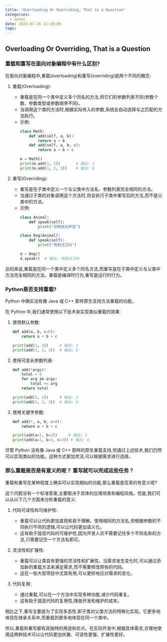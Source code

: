 ```yaml
---
title: 'Overloading Or Overriding, That is a Question'
categories:
  - notes
date: 2024-07-16 11:20:09
tags:
---
```

## Overloading Or Overriding, That is a Question

### 重载和重写在面向对象编程中有什么区别?

在面向对象编程中,重载(overloading)和重写(overriding)是两个不同的概念:

1. 重载(Overloading):
   - 重载是在同一个类中定义多个同名的方法,但它们的参数列表不同(参数个数、参数类型或参数顺序不同)。
   - 当调用这个类的方法时,根据实际传入的参数,系统会自动选择与之匹配的方法执行。
   - 示例:
     ```python
     class Math:
         def add(self, a, b):
             return a + b
         def add(self, a, b, c):
             return a + b + c

     m = Math()
     print(m.add(1, 2))       # 输出: 3
     print(m.add(1, 2, 3))    # 输出: 6
     ```

2. 重写(Overriding):
   - 重写是在子类中定义一个与父类中方法名、参数列表完全相同的方法。
   - 当通过子类的对象调用这个方法时,将会执行子类中重写后的方法,而不是父类中的方法。
   - 示例:
     ```python
     class Animal:
         def speak(self):
             print("动物发出声音")

     class Dog(Animal):
         def speak(self):
             print("狗狗汪汪叫")

     d = Dog()
     d.speak()  # 输出: 狗狗汪汪叫
     ```

总的来说,重载是在同一个类中定义多个同名方法,而重写是在子类中定义与父类中方法完全相同的方法。重载是编译时行为,重写是运行时行为。

### Python是否支持重载?
Python 中确实没有像 Java 或 C++ 那样原生支持方法重载的功能。

在 Python 中,我们通常使用以下技术来实现类似重载的效果:

1. 使用默认参数:
   ```python
   def add(a, b, c=0):
       return a + b + c

   print(add(1, 2))     # 输出: 3
   print(add(1, 2, 3))  # 输出: 6
   ```

2. 使用可变长参数列表:
   ```python
   def add(*args):
       total = 0
       for arg in args:
           total += arg
       return total

   print(add(1, 2))     # 输出: 3
   print(add(1, 2, 3))  # 输出: 6
   ```

3. 使用关键字参数:
   ```python
   def add(*, a, b, c=0):
       return a + b + c

   print(add(a=1, b=2))     # 输出: 3
   print(add(a=1, b=2, c=3)) # 输出: 6
   ```

尽管 Python 没有像 Java 或 C++ 那样的原生重载支持,但通过上述技术,我们仍然可以实现类似的功能。这种方式更加灵活,可以根据需求进行选择。

### 那么重载是否是有意义的呢？ 重写就可以完成这些任务？
重载和重写在某种程度上确实可以实现相似的功能,那么重载是否真的有意义呢?

这个问题没有一个标准答案,主要取决于具体的应用场景和编程风格。但是,我们可以从以下几个方面来分析重载的意义:

1. 代码可读性和可维护性:
   - 重载可以让代码更加直观和易于理解。使用相同的方法名,但根据参数的不同执行不同的逻辑,可以让代码更加语义化。
   - 这有助于提高代码的可维护性,因为开发人员不需要记住多个不同名称的方法,只需要记住一个方法名即可。

2. 灵活性和扩展性:
   - 重载可以让类具有更强的灵活性和扩展性。当需求发生变化时,可以通过添加新的重载方法来满足需求,而不需要修改原有的代码。
   - 这在一些大型项目中尤其有用,可以更好地应对需求的变化。

3. 代码复用:
   - 通过重载,可以在一个方法中实现多种功能,减少代码重复。
   - 这有助于提高代码的复用性,降低开发和维护的成本。

相比之下,重写主要是为了实现多态性,即子类对父类方法的特殊化实现。它更多地体现在继承关系中,而重载则更多地体现在同一个类中。

所以,重载和重写都有其独特的用途和优点。在实际开发中,根据具体需求,合理地使用这两种技术可以让代码更加优雅、可读性更强、扩展性更好。
